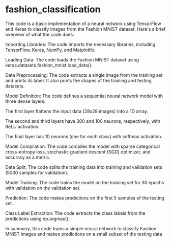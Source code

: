 # fashion_classification

This code is a basic implementation of a neural network using TensorFlow and Keras to classify images from the Fashion MNIST dataset. Here's a brief overview of what the code does:

Importing Libraries: The code imports the necessary libraries, including TensorFlow, Keras, NumPy, and Matplotlib.

Loading Data: The code loads the Fashion MNIST dataset using keras.datasets.fashion_mnist.load_data().

Data Preprocessing: The code extracts a single image from the training set and prints its label. It also prints the shapes of the training and testing datasets.

Model Definition: The code defines a sequential neural network model with three dense layers:

The first layer flattens the input data (28x28 images) into a 1D array.

The second and third layers have 300 and 100 neurons, respectively, with ReLU activation.

The final layer has 10 neurons (one for each class) with softmax activation.

Model Compilation: The code compiles the model with sparse categorical cross-entropy loss, stochastic gradient descent (SGD) optimizer, and accuracy as a metric.

Data Split: The code splits the training data into training and validation sets (5000 samples for validation).

Model Training: The code trains the model on the training set for 30 epochs with validation on the validation set.

Prediction: The code makes predictions on the first 5 samples of the testing set.

Class Label Extraction: The code extracts the class labels from the predictions using np.argmax().

In summary, this code trains a simple neural network to classify Fashion MNIST images and makes predictions on a small subset of the testing data
